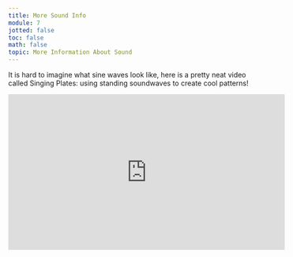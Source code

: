 ```yaml
---
title: More Sound Info
module: 7
jotted: false
toc: false
math: false
topic: More Information About Sound
---
```


It is hard to imagine what sine waves look like,  here is a pretty neat video called Singing Plates: using standing soundwaves to create cool patterns!

<iframe width="560" height="315" src="https://www.youtube.com/embed/wYoxOJDrZzw?si=j1KpLwygbi1TWYk2" title="YouTube video player" frameborder="0" allow="accelerometer; autoplay; clipboard-write; encrypted-media; gyroscope; picture-in-picture; web-share" referrerpolicy="strict-origin-when-cross-origin" allowfullscreen></iframe>

<!--
As we are starting to get a full grasp of sound, there are a few more external resources I want you to work through.

First is this charming old video about sound. I hope you enjoy how it offers a slightly different take on the topics we have been discussing from the last two weeks.

<div class="embed-responsive embed-responsive-16by9"><iframe class="embed-responsive-item" src="https://www.youtube.com/embed/cK2-6cgqgYA" frameborder="0" allow="accelerometer; autoplay; encrypted-media; gyroscope; picture-in-picture" allowfullscreen></iframe></div>


## **_{ TODO: }_**

Please read from an **Introduction to Computer Music**:

- [Acoustics Chapter One: Wave Shape](https://cmtext.indiana.edu/acoustics/chapter1_shape.php)
    - Please note that there are 4 pages.
- [Acoustics Chapter One: Phase](https://cmtext.indiana.edu/acoustics/chapter1_phase.php)
    - Please note that there are 3 pages.
-->
